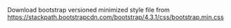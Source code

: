 Download bootstrap versioned minimized style file from https://stackpath.bootstrapcdn.com/bootstrap/4.3.1/css/bootstrap.min.css
